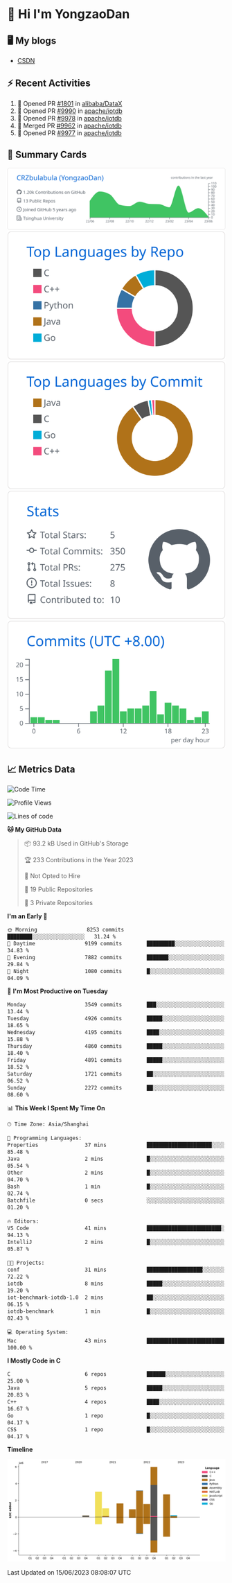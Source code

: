 # 👋 Hi I'm YongzaoDan

## 🖥 My blogs
  + [CSDN](https://blog.csdn.net/CRZbulabula?type=blog)

## ⚡ Recent Activities
<!--START_SECTION:activity-->
1. 💪 Opened PR [#1801](https://github.com/alibaba/DataX/pull/1801) in [alibaba/DataX](https://github.com/alibaba/DataX)
2. 💪 Opened PR [#9990](https://github.com/apache/iotdb/pull/9990) in [apache/iotdb](https://github.com/apache/iotdb)
3. 💪 Opened PR [#9978](https://github.com/apache/iotdb/pull/9978) in [apache/iotdb](https://github.com/apache/iotdb)
4. 🎉 Merged PR [#9962](https://github.com/apache/iotdb/pull/9962) in [apache/iotdb](https://github.com/apache/iotdb)
5. 💪 Opened PR [#9977](https://github.com/apache/iotdb/pull/9977) in [apache/iotdb](https://github.com/apache/iotdb)
<!--END_SECTION:activity-->

## 🎑 Summary Cards

[![](https://raw.githubusercontent.com/CRZbulabula/CRZbulabula/main/profile-summary-card-output/github/0-profile-details.svg)](https://github.com/vn7n24fzkq/github-profile-summary-cards)
[![](https://raw.githubusercontent.com/CRZbulabula/CRZbulabula/main/profile-summary-card-output/github/1-repos-per-language.svg)](https://github.com/vn7n24fzkq/github-profile-summary-cards) [![](https://raw.githubusercontent.com/CRZbulabula/CRZbulabula/main/profile-summary-card-output/github/2-most-commit-language.svg)](https://github.com/vn7n24fzkq/github-profile-summary-cards)
[![](https://raw.githubusercontent.com/CRZbulabula/CRZbulabula/main/profile-summary-card-output/github/3-stats.svg)](https://github.com/vn7n24fzkq/github-profile-summary-cards) [![](https://raw.githubusercontent.com/CRZbulabula/CRZbulabula/main/profile-summary-card-output/github/4-productive-time.svg)](https://github.com/vn7n24fzkq/github-profile-summary-cards)

## 📈 Metrics Data

<!--START_SECTION:waka-->
![Code Time](http://img.shields.io/badge/Code%20Time-187%20hrs%2022%20mins-blue)

![Profile Views](http://img.shields.io/badge/Profile%20Views-0-blue)

![Lines of code](https://img.shields.io/badge/From%20Hello%20World%20I%27ve%20Written-20.4%20million%20lines%20of%20code-blue)

**🐱 My GitHub Data** 

> 📦 93.2 kB Used in GitHub's Storage 
 > 
> 🏆 233 Contributions in the Year 2023
 > 
> 🚫 Not Opted to Hire
 > 
> 📜 19 Public Repositories 
 > 
> 🔑 3 Private Repositories 
 > 
**I'm an Early 🐤** 

```text
🌞 Morning                8253 commits        ████████░░░░░░░░░░░░░░░░░   31.24 % 
🌆 Daytime                9199 commits        █████████░░░░░░░░░░░░░░░░   34.83 % 
🌃 Evening                7882 commits        ███████░░░░░░░░░░░░░░░░░░   29.84 % 
🌙 Night                  1080 commits        █░░░░░░░░░░░░░░░░░░░░░░░░   04.09 % 
```
📅 **I'm Most Productive on Tuesday** 

```text
Monday                   3549 commits        ███░░░░░░░░░░░░░░░░░░░░░░   13.44 % 
Tuesday                  4926 commits        █████░░░░░░░░░░░░░░░░░░░░   18.65 % 
Wednesday                4195 commits        ████░░░░░░░░░░░░░░░░░░░░░   15.88 % 
Thursday                 4860 commits        █████░░░░░░░░░░░░░░░░░░░░   18.40 % 
Friday                   4891 commits        █████░░░░░░░░░░░░░░░░░░░░   18.52 % 
Saturday                 1721 commits        ██░░░░░░░░░░░░░░░░░░░░░░░   06.52 % 
Sunday                   2272 commits        ██░░░░░░░░░░░░░░░░░░░░░░░   08.60 % 
```


📊 **This Week I Spent My Time On** 

```text
🕑︎ Time Zone: Asia/Shanghai

💬 Programming Languages: 
Properties               37 mins             █████████████████████░░░░   85.48 % 
Java                     2 mins              █░░░░░░░░░░░░░░░░░░░░░░░░   05.54 % 
Other                    2 mins              █░░░░░░░░░░░░░░░░░░░░░░░░   04.70 % 
Bash                     1 min               █░░░░░░░░░░░░░░░░░░░░░░░░   02.74 % 
Batchfile                0 secs              ░░░░░░░░░░░░░░░░░░░░░░░░░   01.20 % 

🔥 Editors: 
VS Code                  41 mins             ████████████████████████░   94.13 % 
IntelliJ                 2 mins              █░░░░░░░░░░░░░░░░░░░░░░░░   05.87 % 

🐱‍💻 Projects: 
conf                     31 mins             ██████████████████░░░░░░░   72.22 % 
iotdb                    8 mins              █████░░░░░░░░░░░░░░░░░░░░   19.20 % 
iot-benchmark-iotdb-1.0  2 mins              ██░░░░░░░░░░░░░░░░░░░░░░░   06.15 % 
iotdb-benchmark          1 min               █░░░░░░░░░░░░░░░░░░░░░░░░   02.43 % 

💻 Operating System: 
Mac                      43 mins             █████████████████████████   100.00 % 
```

**I Mostly Code in C** 

```text
C                        6 repos             ██████░░░░░░░░░░░░░░░░░░░   25.00 % 
Java                     5 repos             █████░░░░░░░░░░░░░░░░░░░░   20.83 % 
C++                      4 repos             ████░░░░░░░░░░░░░░░░░░░░░   16.67 % 
Go                       1 repo              █░░░░░░░░░░░░░░░░░░░░░░░░   04.17 % 
CSS                      1 repo              █░░░░░░░░░░░░░░░░░░░░░░░░   04.17 % 
```



**Timeline**

![Lines of Code chart](https://raw.githubusercontent.com/CRZbulabula/CRZbulabula/main/assets/bar_graph.png)


 Last Updated on 15/06/2023 08:08:07 UTC
<!--END_SECTION:waka-->

